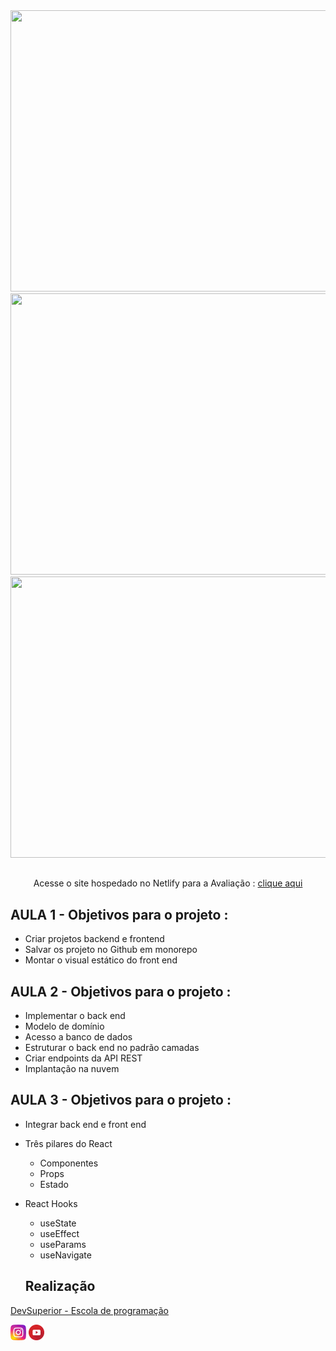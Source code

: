 <div align = "center">
  <img src = "https://raw.githubusercontent.com/gabriellbezerra/Assets/main/DSMovie/progress.png?token=GHSAT0AAAAAABQMDYIQVSCHYLPXSAOEXSBYYPNYRUA" width="800" height="450">
</div>
<div align = "center">
<img src = "https://raw.githubusercontent.com/gabriellbezerra/Assets/main/DSMovie/home-page.png?token=GHSAT0AAAAAABQMDYIR7XVJDUCIHQ2DCIHMYPNYRVQ" width="800" height="450">
</div>
<div align = "center">
<img src = "https://raw.githubusercontent.com/gabriellbezerra/Assets/main/DSMovie/form-page.png?token=GHSAT0AAAAAABQMDYIRRD7YV5UTWH4Z2QOAYPNYQYA" width="800" height="450">
</div>

##

<div align = "center">
Acesse o site hospedado no Netlify para a Avaliação : <a href="https://gabriellbezerra-dsmovie.netlify.app/">clique aqui</a>
</div>

## AULA 1 - Objetivos para o projeto :
- Criar projetos backend e frontend
- Salvar os projeto no Github em monorepo
- Montar o visual estático do front end

## AULA 2 - Objetivos para o projeto :
- Implementar o back end
- Modelo de domínio
- Acesso a banco de dados
- Estruturar o back end no padrão camadas
- Criar endpoints da API REST
- Implantação na nuvem

## AULA 3 - Objetivos para o projeto :
- Integrar back end e front end
- Três pilares do React
  - Componentes
  - Props
  - Estado
- React Hooks
  - useState
  - useEffect
  - useParams
  - useNavigate
  
  ## Realização
[DevSuperior - Escola de programação](https://devsuperior.com.br)

[![DevSuperior no Instagram](https://raw.githubusercontent.com/devsuperior/bds-assets/main/ds/ig-icon.png)](https://instagram.com/devsuperior.ig)
[![DevSuperior no Youtube](https://raw.githubusercontent.com/devsuperior/bds-assets/main/ds/yt-icon.png)](https://youtube.com/devsuperior)
